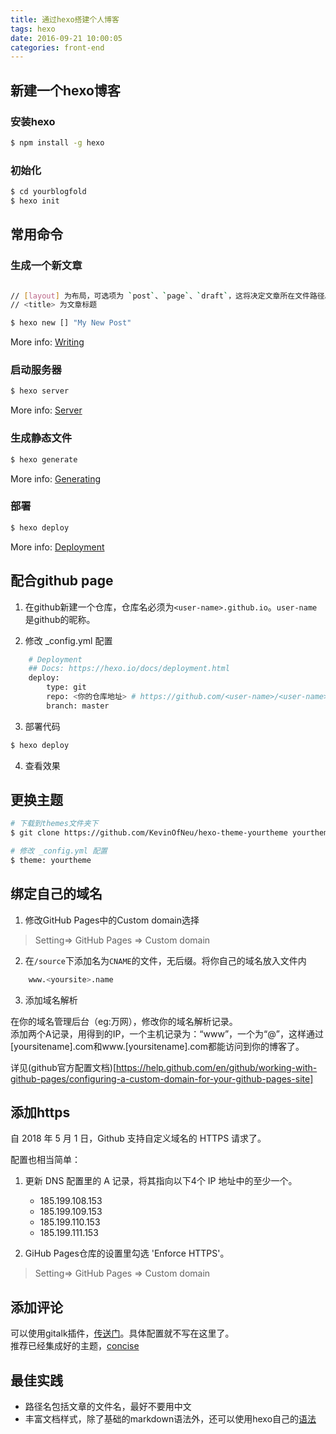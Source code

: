 ```yaml
---
title: 通过hexo搭建个人博客
tags: hexo
date: 2016-09-21 10:00:05
categories: front-end
---
```


## 新建一个hexo博客

### 安装hexo

```bash
$ npm install -g hexo
```

### 初始化

```bash
$ cd yourblogfold
$ hexo init

```
<!-- more -->
## 常用命令

### 生成一个新文章

``` bash

// [layout] 为布局，可选项为 `post`、`page`、`draft`，这将决定文章所在文件路径。
// <title> 为文章标题

$ hexo new [] "My New Post"
```

More info: [Writing](https://hexo.io/docs/writing.html)

### 启动服务器

``` bash
$ hexo server
```

More info: [Server](https://hexo.io/docs/server.html)

### 生成静态文件

``` bash
$ hexo generate
```

More info: [Generating](https://hexo.io/docs/generating.html)

### 部署

``` bash
$ hexo deploy
```

More info: [Deployment](https://hexo.io/docs/one-command-deployment.html)


## 配合github page

1. 在github新建一个仓库，仓库名必须为`<user-name>.github.io`。`user-name`是github的昵称。

2. 修改 _config.yml 配置

```bash
    # Deployment
    ## Docs: https://hexo.io/docs/deployment.html
    deploy:
        type: git
        repo: <你的仓库地址> # https://github.com/<user-name>/<user-name>.github.io
        branch: master
```

3. 部署代码

``` bash
$ hexo deploy
```

4. 查看效果

## 更换主题

```bash
# 下载到themes文件夹下
$ git clone https://github.com/KevinOfNeu/hexo-theme-yourtheme yourtheme

# 修改 _config.yml 配置
$ theme: yourtheme

```

## 绑定自己的域名

1. 修改GitHub Pages中的Custom domain选择

  > Setting=>  GitHub Pages => Custom domain

2. 在`/source`下添加名为`CNAME`的文件，无后缀。将你自己的域名放入文件内

```bash
    www.<yoursite>.name
```

3. 添加域名解析

在你的域名管理后台（eg:万网），修改你的域名解析记录。  
添加两个A记录，用得到的IP，一个主机记录为：“www”，一个为“@”，这样通过[yoursitename].com和www.[yoursitename].com都能访问到你的博客了。

详见(github官方配置文档)[https://help.github.com/en/github/working-with-github-pages/configuring-a-custom-domain-for-your-github-pages-site]

## 添加https

自 2018 年 5 月 1 日，Github 支持自定义域名的 HTTPS 请求了。

配置也相当简单：

1. 更新 DNS 配置里的 A 记录，将其指向以下4个 IP 地址中的至少一个。

    - 185.199.108.153
    - 185.199.109.153
    - 185.199.110.153
    - 185.199.111.153

2. GiHub Pages仓库的设置里勾选 'Enforce HTTPS'。
  
  > Setting=>  GitHub Pages => Custom domain

## 添加评论

  可以使用gitalk插件，[传送门](https://github.com/gitalk/gitalk)。具体配置就不写在这里了。  
  推荐已经集成好的主题，[concise](https://github.com/sanonz/hexo-theme-concise)

## 最佳实践

  - 路径名包括文章的文件名，最好不要用中文
  - 丰富文档样式，除了基础的markdown语法外，还可以使用hexo自己的[语法](https://hexo.io/zh-cn/docs/tag-plugins.html)